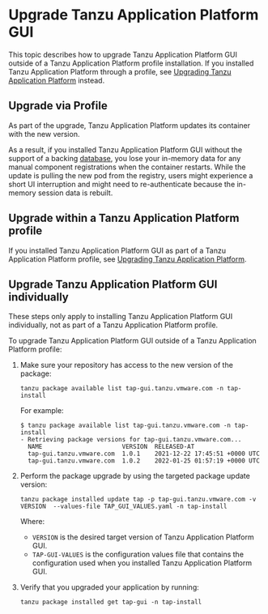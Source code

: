 # Upgrade Tanzu Application Platform GUI

This topic describes how to upgrade Tanzu Application Platform GUI outside of a
Tanzu Application Platform profile installation.
If you installed Tanzu Application Platform through a profile, see
[Upgrading Tanzu Application Platform](../upgrading.md) instead.

## <a id="upgrade-profile"></a> Upgrade via Profile

As part of the upgrade, Tanzu Application Platform updates its container with the new version.

As a result, if you installed Tanzu Application Platform GUI without the support of a backing
[database](database.md.hbs), you lose your in-memory data for any manual component registrations
when the container restarts.
While the update is pulling the new pod from the registry, users might experience a short UI
interruption and might need to re-authenticate because the in-memory session data is rebuilt.

## <a id="upgrade-profile"></a> Upgrade within a Tanzu Application Platform profile

If you installed Tanzu Application Platform GUI as part of a Tanzu Application Platform profile,
see [Upgrading Tanzu Application Platform](../upgrading.md).

## <a id="upgrade-component"></a> Upgrade Tanzu Application Platform GUI individually

These steps only apply to installing Tanzu Application Platform GUI individually, not as part of a
Tanzu Application Platform profile.

To upgrade Tanzu Application Platform GUI outside of a Tanzu Application Platform profile:

1. Make sure your repository has access to the new version of the package:

    ```console
    tanzu package available list tap-gui.tanzu.vmware.com -n tap-install
    ```

    For example:

    ```
    $ tanzu package available list tap-gui.tanzu.vmware.com -n tap-install
    - Retrieving package versions for tap-gui.tanzu.vmware.com...
      NAME                      VERSION  RELEASED-AT
      tap-gui.tanzu.vmware.com  1.0.1    2021-12-22 17:45:51 +0000 UTC
      tap-gui.tanzu.vmware.com  1.0.2    2022-01-25 01:57:19 +0000 UTC
    ```

2. Perform the package upgrade by using the targeted package update version:

    ```
    tanzu package installed update tap -p tap-gui.tanzu.vmware.com -v VERSION  --values-file TAP_GUI_VALUES.yaml -n tap-install
    ```

    Where:

    - `VERSION` is the desired target version of Tanzu Application Platform GUI.
    - `TAP-GUI-VALUES` is the configuration values file that contains the configuration used when you
      installed Tanzu Application Platform GUI.

3. Verify that you upgraded your application by running:

    ```
    tanzu package installed get tap-gui -n tap-install
    ```

